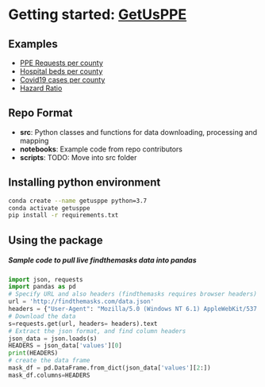 # Getting started: [GetUsPPE](https://getusppe.org/) 

## Examples
- [PPE Requests per county](https://getusppe.github.io/PPE_Requests_Per_County/)
- [Hospital beds per county](https://getusppe.github.io/Hospital_bed_per_county/)
- [Covid19 cases per county](https://getusppe.github.io/Covid19_Cases_Per_County/)
- [Hazard Ratio](https://getusppe.github.io/Hazard_Ratio_Possible_PPE_Need_Covid19/)

## Repo Format 
- **src**: Python classes and functions for data downloading, processing and mapping
- **notebooks**: Example code from repo contributors
- **scripts**: TODO: Move into src folder

## Installing python environment
```bash
conda create --name getusppe python=3.7
conda activate getusppe
pip install -r requirements.txt
```

## Using the package
##### Sample code to pull live findthemasks data into pandas
```python
import json, requests
import pandas as pd
# Specify URL and also headers (findthemasks requires browser headers)
url = 'http://findthemasks.com/data.json'
headers = {"User-Agent": "Mozilla/5.0 (Windows NT 6.1) AppleWebKit/537.36 (KHTML, like Gecko) Chrome/41.0.2228.0 Safari/537.3"}
# Download the data
s=requests.get(url, headers= headers).text
# Extract the json format, and find column headers
json_data = json.loads(s)
HEADERS = json_data['values'][0]
print(HEADERS)
# create the data frame
mask_df = pd.DataFrame.from_dict(json_data['values'][2:])
mask_df.columns=HEADERS
```